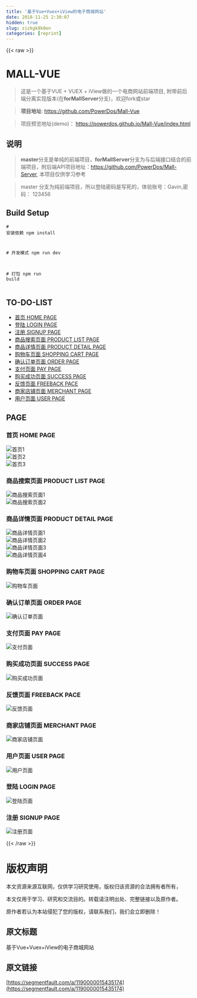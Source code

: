 ```yaml
---
title: '基于Vue+Vuex+iView的电子商城网站' 
date: 2018-11-25 2:30:07
hidden: true
slug: zizkgk8k0en
categories: [reprint]
---
```


{{< raw >}}
<h1 id="articleHeader0">MALL-VUE</h1><blockquote>&#x8FD9;&#x662F;&#x4E00;&#x4E2A;&#x57FA;&#x4E8E;VUE + VUEX + iView&#x505A;&#x7684;&#x4E00;&#x4E2A;&#x7535;&#x5546;&#x7F51;&#x7AD9;&#x524D;&#x7AEF;&#x9879;&#x76EE;, &#x9644;&#x5E26;&#x524D;&#x540E;&#x7AEF;&#x5206;&#x79BB;&#x5B9E;&#x73B0;&#x7248;&#x672C;(&#x5728;<strong>forMallServer</strong>&#x5206;&#x652F;)&#xFF0C;&#x6B22;&#x8FCE;fork&#x6216;star</blockquote><blockquote><strong>&#x9879;&#x76EE;&#x5730;&#x5740;</strong>: <a href="https://github.com/PowerDos/Mall-Vue" rel="nofollow noreferrer" target="_blank">https://github.com/PowerDos/Mall-Vue</a></blockquote><blockquote>&#x9879;&#x76EE;&#x9884;&#x89C8;&#x5730;&#x5740;(demo)&#xFF1A; <a href="https://powerdos.github.io/Mall-Vue/index.html" rel="nofollow noreferrer" target="_blank">https://powerdos.github.io/Mall-Vue/index.html</a></blockquote><h2 id="articleHeader1">&#x8BF4;&#x660E;</h2><blockquote><strong>master</strong>&#x5206;&#x652F;&#x662F;&#x5355;&#x7EAF;&#x7684;&#x524D;&#x7AEF;&#x9879;&#x76EE;&#xFF0C;<strong>forMallServer</strong>&#x5206;&#x652F;&#x4E3A;&#x4E0E;&#x540E;&#x7AEF;&#x63A5;&#x53E3;&#x7ED3;&#x5408;&#x7684;&#x524D;&#x7AEF;&#x9879;&#x76EE;&#xFF0C;&#x9644;&#x540E;&#x7AEF;API&#x9879;&#x76EE;&#x5730;&#x5740;&#xFF1A;<a href="https://github.com/PowerDos/Mall-Server" rel="nofollow noreferrer" target="_blank">https://github.com/PowerDos/Mall-Server</a>, &#x672C;&#x9879;&#x76EE;&#x4EC5;&#x4F9B;&#x5B66;&#x4E60;&#x53C2;&#x8003;</blockquote><blockquote>master &#x5206;&#x652F;&#x4E3A;&#x7EAF;&#x524D;&#x7AEF;&#x9879;&#x76EE;&#xFF0C;&#x6240;&#x4EE5;&#x767B;&#x9646;&#x5BC6;&#x7801;&#x662F;&#x5199;&#x6B7B;&#x7684;&#xFF0C;&#x4F53;&#x9A8C;&#x8D26;&#x53F7;&#xFF1A;Gavin,&#x5BC6;&#x7801;&#xFF1A; 123456</blockquote><h2 id="articleHeader2">Build Setup</h2><div class="widget-codetool" style="display:none"><div class="widget-codetool--inner"><span class="selectCode code-tool" data-toggle="tooltip" data-placement="top" title="" data-original-title="&#x5168;&#x9009;"></span> <span type="button" class="copyCode code-tool" data-toggle="tooltip" data-placement="top" data-clipboard-text="# &#x5B89;&#x88C5;&#x4F9D;&#x8D56;
npm install

# &#x5F00;&#x53D1;&#x6A21;&#x5F0F;
npm run dev

# &#x6253;&#x5305;
npm run build" title="" data-original-title="&#x590D;&#x5236;"></span> <span type="button" class="saveToNote code-tool" data-toggle="tooltip" data-placement="top" title="" data-original-title="&#x653E;&#x8FDB;&#x7B14;&#x8BB0;"></span></div></div><pre class="bash hljs"><code class="bash"><span class="hljs-comment"># &#x5B89;&#x88C5;&#x4F9D;&#x8D56;</span>
npm install

<span class="hljs-comment"># &#x5F00;&#x53D1;&#x6A21;&#x5F0F;</span>
npm run dev

<span class="hljs-comment"># &#x6253;&#x5305;</span>
npm run build</code></pre><h2 id="articleHeader3">TO-DO-LIST</h2><ul><li><a href="#">&#x9996;&#x9875; HOME PAGE</a></li><li><a href="#">&#x767B;&#x9646; LOGIN PAGE</a></li><li><a href="#">&#x6CE8;&#x518C; SIGNUP PAGE</a></li><li><a href="#">&#x5546;&#x54C1;&#x641C;&#x7D22;&#x9875;&#x9762; PRODUCT LIST PAGE</a></li><li><a href="#">&#x5546;&#x54C1;&#x8BE6;&#x60C5;&#x9875;&#x9762; PRODUCT DETAIL PAGE</a></li><li><a href="#">&#x8D2D;&#x7269;&#x8F66;&#x9875;&#x9762; SHOPPING CART PAGE</a></li><li><a href="#">&#x786E;&#x8BA4;&#x8BA2;&#x5355;&#x9875;&#x9762; ORDER PAGE</a></li><li><a href="#">&#x652F;&#x4ED8;&#x9875;&#x9762; PAY PAGE</a></li><li><a href="#">&#x8D2D;&#x4E70;&#x6210;&#x529F;&#x9875;&#x9762; SUCCESS PAGE</a></li><li><a href="#%E5%8F%8D%E9%A6%88%E9%A1%B5%E9%9D%A2-freeback-page">&#x53CD;&#x9988;&#x9875;&#x9762; FREEBACK PACE</a></li><li><a href="#">&#x5546;&#x5BB6;&#x5E97;&#x94FA;&#x9875;&#x9762; MERCHANT PAGE</a></li><li><a href="#">&#x7528;&#x6237;&#x9875;&#x9762; USER PAGE</a></li></ul><h2 id="articleHeader4">PAGE</h2><h3 id="articleHeader5">&#x9996;&#x9875; HOME PAGE</h3><p><span class="img-wrap"><img data-src="/img/remote/1460000015435177?w=1394&amp;h=964" src="https://static.alili.tech/img/remote/1460000015435177?w=1394&amp;h=964" alt="&#x9996;&#x9875;1" title="&#x9996;&#x9875;1" style="cursor:pointer;display:inline"></span><br><span class="img-wrap"><img data-src="/img/remote/1460000015435178?w=1394&amp;h=830" src="https://static.alili.tech/img/remote/1460000015435178?w=1394&amp;h=830" alt="&#x9996;&#x9875;2" title="&#x9996;&#x9875;2" style="cursor:pointer;display:inline"></span><br><span class="img-wrap"><img data-src="/img/remote/1460000015435179?w=1394&amp;h=898" src="https://static.alili.tech/img/remote/1460000015435179?w=1394&amp;h=898" alt="&#x9996;&#x9875;3" title="&#x9996;&#x9875;3" style="cursor:pointer"></span></p><h3 id="articleHeader6">&#x5546;&#x54C1;&#x641C;&#x7D22;&#x9875;&#x9762; PRODUCT LIST PAGE</h3><p><span class="img-wrap"><img data-src="/img/remote/1460000015435180?w=1369&amp;h=970" src="https://static.alili.tech/img/remote/1460000015435180?w=1369&amp;h=970" alt="&#x5546;&#x54C1;&#x641C;&#x7D22;&#x9875;&#x9762;1" title="&#x5546;&#x54C1;&#x641C;&#x7D22;&#x9875;&#x9762;1" style="cursor:pointer"></span><br><span class="img-wrap"><img data-src="/img/remote/1460000015435181?w=1369&amp;h=913" src="https://static.alili.tech/img/remote/1460000015435181?w=1369&amp;h=913" alt="&#x5546;&#x54C1;&#x641C;&#x7D22;&#x9875;&#x9762;2" title="&#x5546;&#x54C1;&#x641C;&#x7D22;&#x9875;&#x9762;2" style="cursor:pointer"></span></p><h3 id="articleHeader7">&#x5546;&#x54C1;&#x8BE6;&#x60C5;&#x9875;&#x9762; PRODUCT DETAIL PAGE</h3><p><span class="img-wrap"><img data-src="/img/remote/1460000015435182" src="https://static.alili.tech/img/remote/1460000015435182" alt="&#x5546;&#x54C1;&#x8BE6;&#x60C5;&#x9875;&#x9762;1" title="&#x5546;&#x54C1;&#x8BE6;&#x60C5;&#x9875;&#x9762;1" style="cursor:pointer"></span><br><span class="img-wrap"><img data-src="/img/remote/1460000015435183?w=1371&amp;h=970" src="https://static.alili.tech/img/remote/1460000015435183?w=1371&amp;h=970" alt="&#x5546;&#x54C1;&#x8BE6;&#x60C5;&#x9875;&#x9762;2" title="&#x5546;&#x54C1;&#x8BE6;&#x60C5;&#x9875;&#x9762;2" style="cursor:pointer"></span><br><span class="img-wrap"><img data-src="/img/remote/1460000015435184?w=1364&amp;h=958" src="https://static.alili.tech/img/remote/1460000015435184?w=1364&amp;h=958" alt="&#x5546;&#x54C1;&#x8BE6;&#x60C5;&#x9875;&#x9762;3" title="&#x5546;&#x54C1;&#x8BE6;&#x60C5;&#x9875;&#x9762;3" style="cursor:pointer"></span><br><span class="img-wrap"><img data-src="/img/remote/1460000015435185" src="https://static.alili.tech/img/remote/1460000015435185" alt="&#x5546;&#x54C1;&#x8BE6;&#x60C5;&#x9875;&#x9762;4" title="&#x5546;&#x54C1;&#x8BE6;&#x60C5;&#x9875;&#x9762;4" style="cursor:pointer"></span></p><h3 id="articleHeader8">&#x8D2D;&#x7269;&#x8F66;&#x9875;&#x9762; SHOPPING CART PAGE</h3><p><span class="img-wrap"><img data-src="/img/remote/1460000015435186?w=1366&amp;h=964" src="https://static.alili.tech/img/remote/1460000015435186?w=1366&amp;h=964" alt="&#x8D2D;&#x7269;&#x8F66;&#x9875;&#x9762;" title="&#x8D2D;&#x7269;&#x8F66;&#x9875;&#x9762;" style="cursor:pointer"></span></p><h3 id="articleHeader9">&#x786E;&#x8BA4;&#x8BA2;&#x5355;&#x9875;&#x9762; ORDER PAGE</h3><p><span class="img-wrap"><img data-src="/img/remote/1460000015435187" src="https://static.alili.tech/img/remote/1460000015435187" alt="&#x786E;&#x8BA4;&#x8BA2;&#x5355;&#x9875;&#x9762;" title="&#x786E;&#x8BA4;&#x8BA2;&#x5355;&#x9875;&#x9762;" style="cursor:pointer"></span></p><h3 id="articleHeader10">&#x652F;&#x4ED8;&#x9875;&#x9762; PAY PAGE</h3><p><span class="img-wrap"><img data-src="/img/remote/1460000015435188?w=1335&amp;h=962" src="https://static.alili.tech/img/remote/1460000015435188?w=1335&amp;h=962" alt="&#x652F;&#x4ED8;&#x9875;&#x9762;" title="&#x652F;&#x4ED8;&#x9875;&#x9762;" style="cursor:pointer"></span></p><h3 id="articleHeader11">&#x8D2D;&#x4E70;&#x6210;&#x529F;&#x9875;&#x9762; SUCCESS PAGE</h3><p><span class="img-wrap"><img data-src="/img/remote/1460000015435189" src="https://static.alili.tech/img/remote/1460000015435189" alt="&#x8D2D;&#x4E70;&#x6210;&#x529F;&#x9875;&#x9762;" title="&#x8D2D;&#x4E70;&#x6210;&#x529F;&#x9875;&#x9762;" style="cursor:pointer"></span></p><h3 id="articleHeader12">&#x53CD;&#x9988;&#x9875;&#x9762; FREEBACK PACE</h3><p><span class="img-wrap"><img data-src="/img/remote/1460000015435190?w=1339&amp;h=936" src="https://static.alili.tech/img/remote/1460000015435190?w=1339&amp;h=936" alt="&#x53CD;&#x9988;&#x9875;&#x9762;" title="&#x53CD;&#x9988;&#x9875;&#x9762;" style="cursor:pointer"></span></p><h3 id="articleHeader13">&#x5546;&#x5BB6;&#x5E97;&#x94FA;&#x9875;&#x9762; MERCHANT PAGE</h3><p><span class="img-wrap"><img data-src="/img/remote/1460000015435191?w=1348&amp;h=886" src="https://static.alili.tech/img/remote/1460000015435191?w=1348&amp;h=886" alt="&#x5546;&#x5BB6;&#x5E97;&#x94FA;&#x9875;&#x9762;" title="&#x5546;&#x5BB6;&#x5E97;&#x94FA;&#x9875;&#x9762;" style="cursor:pointer"></span></p><h3 id="articleHeader14">&#x7528;&#x6237;&#x9875;&#x9762; USER PAGE</h3><p><span class="img-wrap"><img data-src="/img/remote/1460000015435192" src="https://static.alili.tech/img/remote/1460000015435192" alt="&#x7528;&#x6237;&#x9875;&#x9762;" title="&#x7528;&#x6237;&#x9875;&#x9762;" style="cursor:pointer"></span></p><h3 id="articleHeader15">&#x767B;&#x9646; LOGIN PAGE</h3><p><span class="img-wrap"><img data-src="/img/remote/1460000015435193?w=1379&amp;h=961" src="https://static.alili.tech/img/remote/1460000015435193?w=1379&amp;h=961" alt="&#x767B;&#x9646;&#x9875;&#x9762;" title="&#x767B;&#x9646;&#x9875;&#x9762;" style="cursor:pointer"></span></p><h3 id="articleHeader16">&#x6CE8;&#x518C; SIGNUP PAGE</h3><p><span class="img-wrap"><img data-src="/img/remote/1460000015435194?w=1408&amp;h=965" src="https://static.alili.tech/img/remote/1460000015435194?w=1408&amp;h=965" alt="&#x6CE8;&#x518C;&#x9875;&#x9762;" title="&#x6CE8;&#x518C;&#x9875;&#x9762;" style="cursor:pointer"></span></p>
{{< /raw >}}

# 版权声明
本文资源来源互联网，仅供学习研究使用，版权归该资源的合法拥有者所有，

本文仅用于学习、研究和交流目的。转载请注明出处、完整链接以及原作者。

原作者若认为本站侵犯了您的版权，请联系我们，我们会立即删除！

## 原文标题
基于Vue+Vuex+iView的电子商城网站

## 原文链接
[https://segmentfault.com/a/1190000015435174](https://segmentfault.com/a/1190000015435174)

